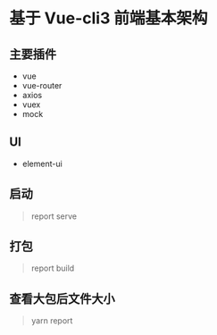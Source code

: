 # 基于 Vue-cli3 前端基本架构

## 主要插件

- vue
- vue-router
- axios
- vuex
- mock

## UI

- element-ui

## 启动

> report serve

## 打包

> report build

## 查看大包后文件大小

> yarn report
